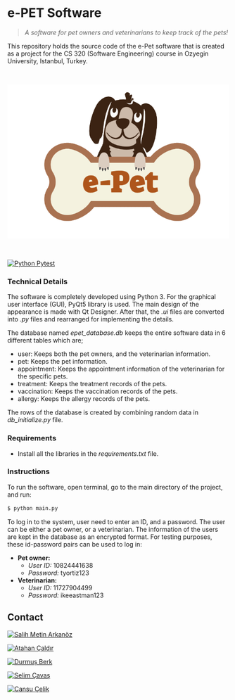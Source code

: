 # e-PET Software

> *A software for pet owners and veterinarians to keep track of the pets!*

This repository holds the source code of the e-Pet software that is created as a project for the CS 320 (Software Engineering) course in Ozyegin University, Istanbul, Turkey.

<br />
<p align="center">
    <img src="media/logo.png" alt="e-Pet Software Logo" width="600" height="350">
  </a>
</p>

<p> </p>

[![Python Pytest](https://github.com/durmusberk/cs320_project/actions/workflows/python-app.yml/badge.svg)](https://github.com/durmusberk/cs320_project/actions/workflows/python-app.yml)

### Technical Details

The software is completely developed using Python 3. For the graphical user interface (GUI), PyQt5 library is used. The main design of the appearance is made with Qt Designer. After that, the *.ui* files are converted into *.py* files and rearranged for implementing the details.

The database named *epet_database.db* keeps the entire software data in 6 different tables which are;

* user: Keeps both the pet owners, and the veterinarian information.
* pet: Keeps the pet information.
* appointment: Keeps the appointment information of the veterinarian for the specific pets.
* treatment: Keeps the treatment records of the pets.
* vaccination: Keeps the vaccination records of the pets.
* allergy: Keeps the allergy records of the pets.

The rows of the database is created by combining random data in *db_initialize.py* file.

### Requirements

* Install all the libraries in the *requirements.txt* file.

### Instructions

To run the software, open terminal, go to the main directory of the project, and run:

```sh
$ python main.py
```

To log in to the system, user need to enter an ID, and a password. The user can be either a pet owner, or a veterinarian. The information of the users are kept in the database as an encrypted format. For testing purposes, these id-password pairs can be used to log in:

* **Pet owner:**
  * *User ID:* 10824441638
  * *Password:* tyortiz123
* **Veterinarian:**
  * *User ID:* 11727904499
  * *Password:* ikeeastman123

## Contact

[![Salih Metin Arkanöz](https://img.shields.io/badge/salih_metin_arkanöz-metin.arkanoz@ozu.edu.tr-yellow?style=for-the-badge&logo=mail)](mailto:metin.arkanoz@ozu.edu.tr)

[![Atahan Çaldır](https://img.shields.io/badge/atahan_çaldır-atahan.caldir@ozu.edu.tr-red?style=for-the-badge&logo=mail)](mailto:atahan.caldir@ozu.edu.tr)

[![Durmuş Berk](https://img.shields.io/badge/durmuş_berk-durmus.berk@ozu.edu.tr-blue?style=for-the-badge&logo=mail)](mailto:durmus.berk@ozu.edu.tr)

[![Selim Çavaş](https://img.shields.io/badge/selim_çavaş-selim.cavas@ozu.edu.tr-green?style=for-the-badge&logo=mail)](mailto:selim.cavas@ozu.edu.tr)

[![Cansu Çelik](https://img.shields.io/badge/cansu_çelik-cansu.celik@ozu.edu.tr-green?style=for-the-badge&logo=mail)](mailto:hatice.gunes@cl.cam.ac.uk)
